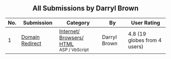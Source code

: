﻿<div align="center">

## All Submissions by Darryl Brown

</div>

No.  | Submission | Category | By   | User Rating
---- | ---------- | -------- | ---- | -----------
1 | [Domain Redirect<br />](https://github.com/Planet-Source-Code/darryl-brown-domain-redirect__4-6125) | [Internet/ Browsers/ HTML<br /><sup>ASP / VbScript</sup>](../ByCategory/internet-browsers-html__4-9.md) | Darryl Brown | 4.8 (19 globes from 4 users)
